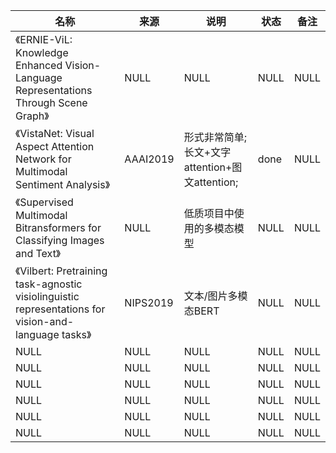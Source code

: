 |名称  |  来源   | 说明  |状态   | 备注  |
|  ----  | ----  |----  | ----  |----  |
| 《ERNIE-ViL: Knowledge Enhanced Vision-Language Representations Through Scene Graph》  | NULL |NULL |NULL |NULL |
| 《VistaNet: Visual Aspect Attention Network for Multimodal Sentiment Analysis》  | AAAI2019 |形式非常简单;<br/>长文+文字attention+图文attention; |done |NULL |
| 《Supervised Multimodal Bitransformers for Classifying Images and Text》  | NULL |低质项目中使用的多模态模型 |NULL |NULL |
| 《Vilbert: Pretraining task-agnostic visiolinguistic representations for vision-and-language tasks》  | NIPS2019 |文本/图片多模态BERT |NULL |NULL |
| NULL  | NULL |NULL |NULL |NULL |
| NULL  | NULL |NULL |NULL |NULL |
| NULL  | NULL |NULL |NULL |NULL |
| NULL  | NULL |NULL |NULL |NULL |
| NULL  | NULL |NULL |NULL |NULL |
| NULL  | NULL |NULL |NULL |NULL |

